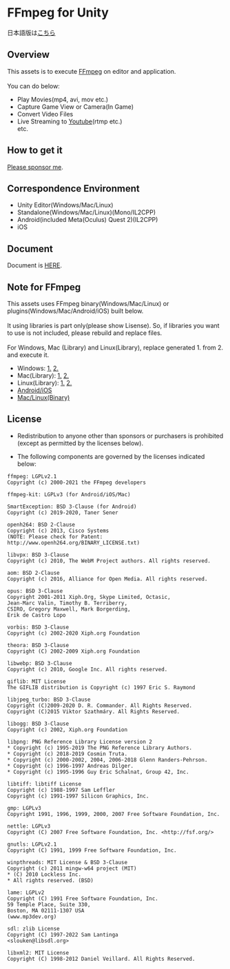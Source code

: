 # FFmpeg for Unity

日本語版は[こちら](README_JP.md)

## Overview

This assets is to execute <a href="http://ffmpeg.org/">FFmpeg</a> on editor and application.<br>
<br>
You can do below:
- Play Movies(mp4, avi, mov etc.)<br>
- Capture Game View or Camera(In Game)<br>
- Convert Video Files<br>
- Live Streaming to <a href="https://www.youtube.com/">Youtube</a>(rtmp etc.)<br>
etc.

## How to get it

[Please sponsor me](https://github.com/sponsors/NON906).

## Correspondence Environment

- Unity Editor(Windows/Mac/Linux)<br>
- Standalone(Windows/Mac/Linux)(Mono/IL2CPP)<br>
- Android(included Meta(Oculus) Quest 2)(IL2CPP)<br>
- iOS

## Document

Document is [HERE](Document_EN.md).

## Note for FFmpeg

This assets uses FFmpeg binary(Windows/Mac/Linux) or plugins(Windows/Mac/Android/iOS) built below.<br>
<br>
It using libraries is part only(please show Lisense). So, if libraries you want to use is not included, please rebuild and replace files.<br>
<br>
For Windows, Mac (Library) and Linux(Library), replace generated 1. from 2. and execute it. 
- Windows: <a href="https://github.com/NON906/ffmpeg-windows-build-helpers">1.</a> <a href="https://github.com/NON906/fftools_lib">2.</a><br>
- Mac(Library): <a href="https://github.com/NON906/ffmpeg-kit">1.</a> <a href="https://github.com/NON906/FfmpegUnityMacPlugin">2.</a><br>
- Linux(Library): <a href="https://github.com/NON906/ffmpeg-build-script">1.</a> <a href="https://github.com/NON906/fftools_lib">2.</a><br>
- <a href="https://github.com/NON906/ffmpeg-kit">Android/iOS</a><br>
- <a href="https://github.com/NON906/ffmpeg-build-script">Mac/Linux(Binary)</a>

## License

- Redistribution to anyone other than sponsors or purchasers is prohibited (except as permitted by the licenses below).

- The following components are governed by the licenses indicated below:

```
ffmpeg: LGPLv2.1
Copyright (c) 2000-2021 the FFmpeg developers

ffmpeg-kit: LGPLv3 (for Android/iOS/Mac)

SmartException: BSD 3-Clause (for Android)
Copyright (c) 2019-2020, Taner Sener

openh264: BSD 2-Clause
Copyright (c) 2013, Cisco Systems
(NOTE: Please check for Patent: http://www.openh264.org/BINARY_LICENSE.txt)

libvpx: BSD 3-Clause
Copyright (c) 2010, The WebM Project authors. All rights reserved.

aom: BSD 2-Clause
Copyright (c) 2016, Alliance for Open Media. All rights reserved.

opus: BSD 3-Clause
Copyright 2001-2011 Xiph.Org, Skype Limited, Octasic,
Jean-Marc Valin, Timothy B. Terriberry,
CSIRO, Gregory Maxwell, Mark Borgerding,
Erik de Castro Lopo

vorbis: BSD 3-Clause
Copyright (c) 2002-2020 Xiph.org Foundation

theora: BSD 3-Clause
Copyright (C) 2002-2009 Xiph.org Foundation

libwebp: BSD 3-Clause
Copyright (c) 2010, Google Inc. All rights reserved.

giflib: MIT License
The GIFLIB distribution is Copyright (c) 1997 Eric S. Raymond

libjpeg_turbo: BSD 3-Clause
Copyright (C)2009-2020 D. R. Commander. All Rights Reserved.
Copyright (C)2015 Viktor Szathmáry. All Rights Reserved.

libogg: BSD 3-Clause
Copyright (c) 2002, Xiph.org Foundation

libpng: PNG Reference Library License version 2
* Copyright (c) 1995-2019 The PNG Reference Library Authors.
* Copyright (c) 2018-2019 Cosmin Truta.
* Copyright (c) 2000-2002, 2004, 2006-2018 Glenn Randers-Pehrson.
* Copyright (c) 1996-1997 Andreas Dilger.
* Copyright (c) 1995-1996 Guy Eric Schalnat, Group 42, Inc.

libtiff: libtiff License
Copyright (c) 1988-1997 Sam Leffler
Copyright (c) 1991-1997 Silicon Graphics, Inc.

gmp: LGPLv3
Copyright 1991, 1996, 1999, 2000, 2007 Free Software Foundation, Inc.

nettle: LGPLv3
Copyright (C) 2007 Free Software Foundation, Inc. <http://fsf.org/>

gnutls: LGPLv2.1
Copyright (C) 1991, 1999 Free Software Foundation, Inc.

winpthreads: MIT License & BSD 3-Clause
Copyright (c) 2011 mingw-w64 project (MIT)
* (C) 2010 Lockless Inc.
* All rights reserved. (BSD)

lame: LGPLv2
Copyright (C) 1991 Free Software Foundation, Inc.
59 Temple Place, Suite 330,
Boston, MA 02111-1307 USA
(www.mp3dev.org)

sdl: zlib License
Copyright (C) 1997-2022 Sam Lantinga
<slouken@libsdl.org>

libxml2: MIT License
Copyright (C) 1998-2012 Daniel Veillard. All Rights Reserved.
```
